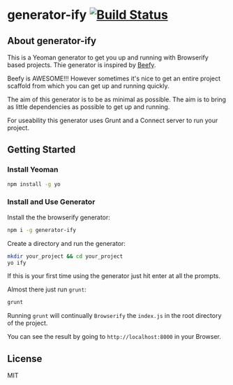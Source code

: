 # generator-ify [![Build Status](https://secure.travis-ci.org/jam3/generator-ify.png?branch=master)](https://travis-ci.org/jam3/generator-ify)

## About generator-ify

This is a Yeoman generator to get you up and running with Browserify based projects. Thie generator is inspired by [Beefy](https://www.npmjs.org/package/beefy).

Beefy is AWESOME!!! However sometimes it's nice to get an entire project scaffold from which you can get up and running quickly.

The aim of this generator is to be as minimal as possible. The aim is to bring as little dependencies as possible to get up and running.

For useability this generator uses Grunt and a Connect server to run your project.



## Getting Started

### Install Yeoman
```bash
npm install -g yo
```

### Install and Use Generator

Install the the browserify generator:
```bash
npm i -g generator-ify
```

Create a directory and run the generator:
```bash
mkdir your_project && cd your_project
yo ify
```
If this is your first time using the generator just hit enter at all the prompts.

Almost there just run `grunt`:
```bash
grunt
```
Running `grunt` will continually `Browserify` the `index.js` in the root directory of
the project.

You can see the result by going to `http://localhost:8000` in your Browser.



## License

MIT
